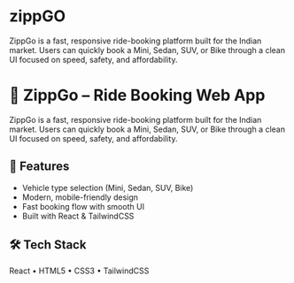 # zippGO
ZippGo is a fast, responsive ride-booking platform built for the Indian market. Users can quickly book a Mini, Sedan, SUV, or Bike through a clean UI focused on speed, safety, and affordability.
# 🚗 ZippGo – Ride Booking Web App

ZippGo is a fast, responsive ride-booking platform built for the Indian market. Users can quickly book a Mini, Sedan, SUV, or Bike through a clean UI focused on speed, safety, and affordability.

## 🔑 Features
- Vehicle type selection (Mini, Sedan, SUV, Bike)
- Modern, mobile-friendly design
- Fast booking flow with smooth UI
- Built with React & TailwindCSS

## 🛠 Tech Stack
React • HTML5 • CSS3 • TailwindCSS


